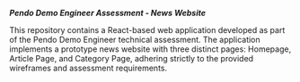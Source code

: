 ***Pendo Demo Engineer Assessment - News Website***

This repository contains a React-based web application developed as part of the Pendo Demo Engineer technical assessment. The application implements a prototype news website with three distinct pages: Homepage, Article Page, and Category Page, adhering strictly to the provided wireframes and assessment requirements.

